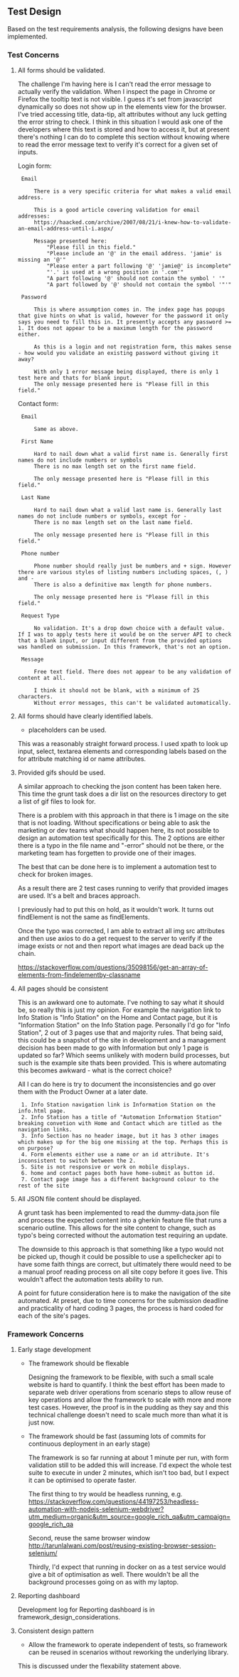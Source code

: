 ## Test Design

Based on the test requirements analysis, the following designs have been implemented.

### Test Concerns

1. All forms should be validated.

	The challenge I'm having here is I can't read the error message to actually verify the validation. When I inspect the page in Chrome or Firefox the tooltip text is not visible. I guess it's set from javascript dynamically so does not show up in the elements view for the browser. I've tried accessing title, data-tip, alt attributes without any luck getting the error string to check. I think in this situation I would ask one of the developers where this text is stored and how to access it, but at present there's nothing I can do to complete this section without knowing where to read the error message text to verify it's correct for a given set of inputs.

	Login form:

		Email

			There is a very specific criteria for what makes a valid email address.

			This is a good article covering validation for email addresses:
			https://haacked.com/archive/2007/08/21/i-knew-how-to-validate-an-email-address-until-i.aspx/

			Message presented here:
				"Please fill in this field."
				"Please include an '@' in the email address. 'jamie' is missing an '@'"
				"Please enter a part following '@' 'jamie@' is incomplete"
				"'.' is used at a wrong position in '.com'"
				"A part following '@' should not contain the symbol ' '"
				"A part followed by '@' should not contain the symbol '"'"

		Password

			This is where assumption comes in. The index page has popups that give hints on what is valid, however for the password it only says you need to fill this in. It presently accepts any password >= 1. It does not appear to be a maximum length for the password either.

			As this is a login and not registration form, this makes sense - how would you validate an existing password without giving it away?

			With only 1 error message being displayed, there is only 1 test here and thats for blank input.
			The only message presented here is "Please fill in this field."

	Contact form:

		Email

			Same as above.

		First Name

			Hard to nail down what a valid first name is. Generally first names do not include numbers or symbols
			There is no max length set on the first name field.

			The only message presented here is "Please fill in this field."

		Last Name

			Hard to nail down what a valid last name is. Generally last names do not include numbers or symbols, except for -
			There is no max length set on the last name field.

			The only message presented here is "Please fill in this field."

		Phone number

			Phone number should really just be numbers and + sign. However there are various styles of listing numbers including spaces, (, ) and - 
			There is also a definitive max length for phone numbers.

			The only message presented here is "Please fill in this field."

		Request Type

			No validation. It's a drop down choice with a default value. If I was to apply tests here it would be on the server API to check that a blank input, or input different from the provided options was handled on submission. In this framework, that's not an option.

		Message

			Free text field. There does not appear to be any validation of content at all.

			I think it should not be blank, with a minimum of 25 characters.
			Without error messages, this can't be validated automatically.


2. All forms should have clearly identified labels.
	* placeholders can be used.

	This was a reasonably straight forward process. I used xpath to look up input, select, textarea elements and corresponding labels based on the for attribute matching id or name attributes.

3. Provided gifs should be used.

	A similar approach to checking the json content has been taken here. This time the grunt task does a dir list on the resources directory to get a list of gif files to look for.

	There is a problem with this approach in that there is 1 image on the site that is not loading. Without specifications or being able to ask the marketing or dev teams what should happen here, its not possible to design an automation test specifically for this. The 2 options are either there is a typo in the file name and "-error" should not be there, or the marketing team has forgetten to provide one of their images.

	The best that can be done here is to implement a automation test to check for broken images.

	As a result there are 2 test cases running to verify that provided images are used. It's a belt and braces approach.

	I previously had to put this on hold, as it wouldn't work. It turns out findElement is not the same as findElements.

	Once the typo was corrected, I am able to extract all img src attributes and then use axios to do a get request to the server to verify if the image exists or not and then report what images are dead back up the chain.

	https://stackoverflow.com/questions/35098156/get-an-array-of-elements-from-findelementby-classname

4. All pages should be consistent

	This is an awkward one to automate. I've nothing to say what it should be, so really this is just my opinion. For example the navigation link to Info Station is "Info Station" on the Home and Contact page, but it is "Information Station" on the Info Station page. Personally I'd go for "Info Station", 2 out of 3 pages use that and majority rules. That being said, this could be a snapshot of the site in development and a management decision has been made to go with Information but only 1 page is updated so far? Which seems unlikely with modern build processes, but such is the example site thats been provided. This is where automating this becomes awkward - what is the correct choice?

	All I can do here is try to document the inconsistencies and go over them with the Product Owner at a later date.

		1. Info Station navigation link is Information Station on the info.html page.
		2. Info Station has a title of "Automation Information Station" breaking convetion with Home and Contact which are titled as the navigation links. 
		3. Info Section has no header image, but it has 3 other images which makes up for the big one missing at the top. Perhaps this is on purpose?
		4. Form elements either use a name or an id attribute. It's inconsistent to switch between the 2.
		5. Site is not responsive or work on mobile displays.
		6. home and contact pages both have home-submit as button id.
		7. Contact page image has a different background colour to the rest of the site

5. All JSON file content should be displayed.

	A grunt task has been implemented to read the dummy-data.json file and process the expected content into a gherkin feature file that runs a scenario outline. This allows for the site content to change, such as typo's being corrected without the automation test requiring an update.

	The downside to this approach is that something like a typo would not be picked up, though it could be possible to use a spellchecker api to have some faith things are correct, but ultimately there would need to be a manual proof reading process on all site copy before it goes live. This wouldn't affect the automation tests ability to run.

	A point for future consideration here is to make the navigation of the site automated. At preset, due to time concerns for the submission deadline and practicality of hard coding 3 pages, the process is hard coded for each of the site's pages.

### Framework Concerns

1. Early stage development
	* The framework should be flexable

		Designing the framework to be flexible, with such a small scale website is hard to quantify. I think the best effort has been made to separate web driver operations from scenario steps to allow reuse of key operations and allow the framework to scale with more and more test cases. However, the proof is in the pudding as they say and this technical challenge doesn't need to scale much more than what it is just now.

	* The framework should be fast (assuming lots of commits for continuous deployment in an early stage)

		The framework is so far running at about 1 minute per run, with form validation still to be added this will increase. I'd expect the whole test suite to execute in under 2 minutes, which isn't too bad, but I expect it can be optimised to operate faster.

		The first thing to try would be headless running, e.g. https://stackoverflow.com/questions/44197253/headless-automation-with-nodejs-selenium-webdriver?utm_medium=organic&utm_source=google_rich_qa&utm_campaign=google_rich_qa

		Second, reuse the same browser window http://tarunlalwani.com/post/reusing-existing-browser-session-selenium/

		Thirdly, I'd expect that running in docker on as a test service would give a bit of optimisation as well. There wouldn't be all the background processes going on as with my laptop.

2. Reporting dashboard

	Development log for Reporting dashboard is in framework_design_considerations.

3. Consistent design pattern
	* Allow the framework to operate independent of tests, so framework can be reused in scenarios without reworking the underlying library.

	This is discussed under the flexability statement above.